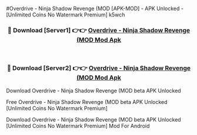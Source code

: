 #Overdrive - Ninja Shadow Revenge (MOD [APK-MOD] - APK Unlocked - [Unlimited Coins No Watermark Premium] k5wch



<div align="center">

<h3>🔴 Download [Server1] 👉👉 <a href="https://momento.my/?title=Overdrive_-_Ninja_Shadow_Revenge_(MOD">Overdrive - Ninja Shadow Revenge (MOD Mod Apk</a></h3><br>

<h3>🔴 Download [Server2] 👉👉 <a href="https://momento.my/?title=Overdrive_-_Ninja_Shadow_Revenge_(MOD">Overdrive - Ninja Shadow Revenge (MOD Mod Apk</a></h3>
</div>



Download Overdrive - Ninja Shadow Revenge (MOD beta APK Unlocked

Free Overdrive - Ninja Shadow Revenge (MOD beta APK Unlocked [Unlimited Coins No Watermark Premium]

Download Overdrive - Ninja Shadow Revenge (MOD beta APK Unlocked [Unlimited Coins No Watermark Premium] Mod For Android

